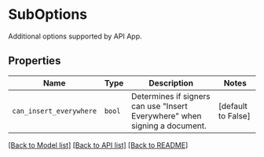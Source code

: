 # SubOptions

Additional options supported by API App.

## Properties
Name | Type | Description | Notes
------------ | ------------- | ------------- | -------------
| `can_insert_everywhere` | ```bool``` |  Determines if signers can use &quot;Insert Everywhere&quot; when signing a document.  |  [default to False] |

[[Back to Model list]](../README.md#documentation-for-models) [[Back to API list]](../README.md#documentation-for-api-endpoints) [[Back to README]](../README.md)


